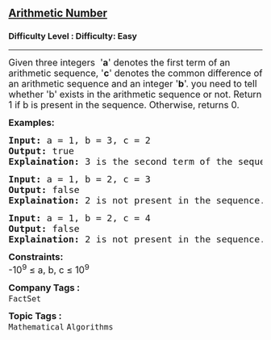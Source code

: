 <h2><a href="https://www.geeksforgeeks.org/problems/arithmetic-number2815/1?page=4&difficulty=Easy&sortBy=submissions">Arithmetic Number</a></h2><h3>Difficulty Level : Difficulty: Easy</h3><hr><div class="problems_problem_content__Xm_eO"><p><span style="font-size: 18px;">Given three integers &nbsp;'<strong>a</strong>' denotes the first term of an arithmetic sequence, '<strong>c</strong>' denotes the common difference of an arithmetic sequence and an integer '<strong>b</strong>'. you need to tell whether 'b' exists in the arithmetic sequence or not. Return 1 if b is present in the sequence. Otherwise, returns 0.</span></p>
<p><strong><span style="font-size: 18px;">Examples:</span></strong></p>
<pre><span style="font-size: 18px;"><strong>Input:</strong> a = 1, b = 3, c = 2
<strong>Output:</strong> true
<strong>Explaination:</strong> 3 is the second term of the sequence starting with 1 and having a common difference 2.</span></pre>
<pre><span style="font-size: 18px;"><strong>Input:</strong> a = 1, b = 2, c = 3
<strong>Output:</strong> false
<strong>Explaination:</strong> 2 is not present in the sequence.<br></span></pre>
<pre><span style="font-size: 18px;"><strong>Input:</strong> a = 1, b = 2, c = 4
<strong>Output:</strong> false
<strong>Explaination:</strong> 2 is not present in the sequence.</span></pre>
<p><span style="font-size: 18px;"><strong>Constraints:</strong><br>-10<sup>9</sup> ≤ a, b, c ≤ 10<sup>9</sup>&nbsp;&nbsp;</span></p></div><p><span style=font-size:18px><strong>Company Tags : </strong><br><code>FactSet</code>&nbsp;<br><p><span style=font-size:18px><strong>Topic Tags : </strong><br><code>Mathematical</code>&nbsp;<code>Algorithms</code>&nbsp;